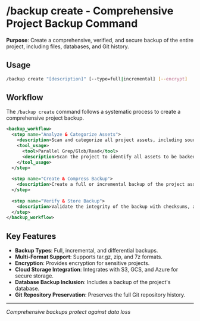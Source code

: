 # /backup create - Comprehensive Project Backup Command

**Purpose**: Create a comprehensive, verified, and secure backup of the entire project, including files, databases, and Git history.

## Usage
```bash
/backup create "[description]" [--type=full|incremental] [--encrypt]
```

## Workflow

The `/backup create` command follows a systematic process to create a comprehensive project backup.

```xml
<backup_workflow>
  <step name="Analyze & Categorize Assets">
    <description>Scan and categorize all project assets, including source code, documentation, databases, and Git history.</description>
    <tool_usage>
      <tool>Parallel Grep/Glob/Read</tool>
      <description>Scan the project to identify all assets to be backed up.</description>
    </tool_usage>
  </step>
  
  <step name="Create & Compress Backup">
    <description>Create a full or incremental backup of the project assets, and then package and compress the data using optimal compression algorithms.</description>
  </step>
  
  <step name="Verify & Store Backup">
    <description>Validate the integrity of the backup with checksums, and then save it to the configured secure storage location (e.g., local, S3, GCS, Azure).</description>
  </step>
</backup_workflow>
```

## Key Features
- **Backup Types**: Full, incremental, and differential backups.
- **Multi-Format Support**: Supports tar.gz, zip, and 7z formats.
- **Encryption**: Provides encryption for sensitive projects.
- **Cloud Storage Integration**: Integrates with S3, GCS, and Azure for secure storage.
- **Database Backup Inclusion**: Includes a backup of the project's database.
- **Git Repository Preservation**: Preserves the full Git repository history.

---
*Comprehensive backups protect against data loss*